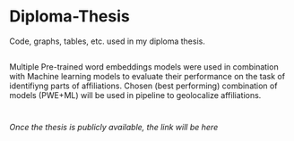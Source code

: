 # Diploma-Thesis
Code, graphs, tables, etc. used in my diploma thesis.

##
Multiple Pre-trained word embeddings models were used in combination with Machine learning models to evaluate their performance on the task of identifiyng parts of affiliations.
Chosen (best performing) combination of models (PWE+ML) will be used in pipeline to geolocalize affiliations.

#
*Once the thesis is publicly available, the link will be here*
